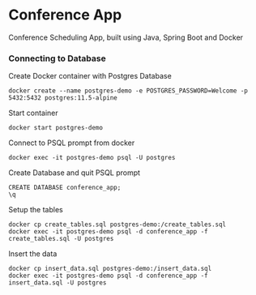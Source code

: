 # Conference App

Conference Scheduling App, built using Java, Spring Boot and Docker

### Connecting to Database

Create Docker container with Postgres Database
```
docker create --name postgres-demo -e POSTGRES_PASSWORD=Welcome -p 5432:5432 postgres:11.5-alpine
```

Start container
```
docker start postgres-demo
```

Connect to PSQL prompt from docker
```
docker exec -it postgres-demo psql -U postgres
```

Create Database and quit PSQL prompt
```
CREATE DATABASE conference_app;
\q
```

Setup the tables
```
docker cp create_tables.sql postgres-demo:/create_tables.sql
docker exec -it postgres-demo psql -d conference_app -f create_tables.sql -U postgres
```

Insert the data
```
docker cp insert_data.sql postgres-demo:/insert_data.sql
docker exec -it postgres-demo psql -d conference_app -f insert_data.sql -U postgres
```


